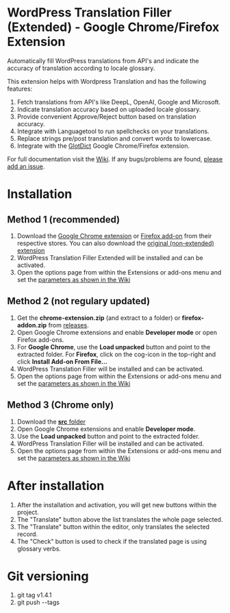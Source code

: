 # WordPress Translation Filler (Extended) - Google Chrome/Firefox Extension

Automatically fill WordPress translations from API's and indicate the accuracy of translation according to locale glossary.

This extension helps with Wordpress Translation and has the following features:
1. Fetch translations from API's like DeepL, OpenAI, Google and Microsoft.
2. Indicate translation accuracy based on uploaded locale glossary.
3. Provide convenient Approve/Reject button based on translation accuracy.
4. Integrate with Languagetool to run spellchecks on your translations.
5. Replace strings pre/post translation and convert words to lowercase.
6. Integrate with the [GlotDict](https://github.com/Mte90/GlotDict) Google Chrome/Firefox extension.

For full documentation visit the [Wiki](https://github.com/vibgyj/WPTranslationFiller/wiki).
If any bugs/problems are found, [please add an issue](https://github.com/vibgyj/WPTranslationFiller/issues/new).

# Installation

## Method 1 (recommended)
1. Download the [Google Chrome extension](https://chromewebstore.google.com/detail/wordpress-translation-fil/fpmjcgmhkbgdkggnkbamibglcpiijhim) or [Firefox add-on](https://addons.mozilla.org/nl/firefox/addon/wp-translation-filler-extended/) from their respective stores. You can also download the [original (non-extended) extension](https://chrome.google.com/webstore/detail/wordpress-translation-fil/jpkhdloebckgcnealfnkpkafpmhkmphj)
2. WordPress Translation Filler Extended will be installed and can be activated.
3. Open the options page from within the Extensions or add-ons menu and set the [parameters as shown in the Wiki](https://github.com/vibgyj/WPTranslationFiller/wiki/2.-Parameters)

## Method 2 (not regulary updated)
1. Get the **chrome-extension.zip** (and extract to a folder) or **firefox-addon.zip** from [releases](https://github.com/vibgyj/WPTranslationFiller/releases).
2. Open Google Chrome extensions and enable **Developer mode** or open Firefox add-ons.
3. For **Google Chrome**, use the **Load unpacked** button and point to the extracted folder. For **Firefox**, click on the cog-icon in the top-right and click **Install Add-on From File…**
4. WordPress Translation Filler will be installed and can be activated.
5. Open the options page from within the Extensions or add-ons menu and set the [parameters as shown in the Wiki](https://github.com/vibgyj/WPTranslationFiller/wiki/2.-Parameters)

## Method 3 (Chrome only)
1. Download the [**src** folder](https://download-directory.github.io/?url=https%3A%2F%2Fgithub.com%2Fvibgyj%2FWPTranslationFiller%2Ftree%2Fmaster%2Fsrc)
2. Open Google Chrome extensions and enable **Developer mode**.
3. Use the **Load unpacked** button and point to the extracted folder.
4. WordPress Translation Filler will be installed and can be activated.
5. Open the options page from within the Extensions or add-ons menu and set the [parameters as shown in the Wiki](https://github.com/vibgyj/WPTranslationFiller/wiki/2.-Parameters)

# After installation
1. After the installation and activation, you will get new buttons within the project.
2. The "Translate" button above the list translates the whole page selected.
3. The "Translate" button within the editor, only translates the selected record.
4. The "Check" button is used to check if the translated page is using glossary verbs.

# Git versioning
1. git tag v1.4.1
2. git push --tags
